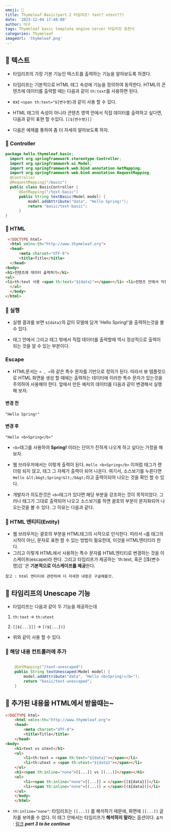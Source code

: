 ```yaml
---
emoji: 🪼
title: Thymeleaf-Basic(part.2 타임리프! text? utext??)
date: '2023-12-04 17:48:00'
author: 아구
tags: Thymeleaf basic template engine server 타임리프 표현식
categories: Thymeleaf
imageUrl: 'thymeleaf.png'
---
```


## 🎈 텍스트

- 타임리프의 가장 기본 기능인 텍스트를 출력하는 기능을 알아보도록 하겠다.

- 타임리프는 기본적으로 HTML 태그 속성에 기능을 정의하여 동작한다. HTML의 콘텐츠에 데이터를 출력할 때는 다음과 같이 `th:text`를 사용하면 된다.
- ex)  `<span th:text="${변수명}`과 같이 사용 할 수 있다.

- HTML 태그의 속성이 아니라 콘텐츠 영역 안에서 직접 데이터를 출력하고 싶다면, 다음과 같이 표현 할 수있다. `[[${변수명}]]`

- 다음은 예제를 통하여 좀 더 자세히 알아보도록 하자.

### 🐠 Controller
``` java
package hello.thymeleaf.basic;
  import org.springframework.stereotype.Controller;
  import org.springframework.ui.Model;
  import org.springframework.web.bind.annotation.GetMapping;
  import org.springframework.web.bind.annotation.RequestMapping;
  @Controller
  @RequestMapping("/basic")
  public class BasicController {
      @GetMapping("/text-basic")
      public String textBasic(Model model) {
          model.addAttribute("data", "Hello Spring!");
          return "basic/text-basic";
      }
}


```

### 🍕 HTML
```html
 <!DOCTYPE html>
  <html xmlns:th="http://www.thymeleaf.org">
  <head>
      <meta charset="UTF-8">
      <title>Title</title>
  </head>
<body>
<h1>컨텐츠에 데이터 출력하기</h1>
<ul>
<li>th:text 사용 <span th:text="${data}"></span></li> <li>컨텐츠 안에서 직접 출력하기 = [[${data}]]</li>
  </ul>
  </body>
</html>
```


### 🍔 실행
- 실행 결과를 보면 `${data}`의 값이 모델에 담겨 'Hello Spring!'을 출력하는것을 볼 수 있다.

- 태그 안에서 그리고 태그 밖에서 직접 데이터를 출력할때 역시 정상적으로 출력이 되는 것을 알 수 있는 부분이다.

### Escape

- HTML문서는 `< , >`와 같은 특수 문자를 기반으로 정의가 된다. 따라서 뷰 템플릿으로 HTML 화면을 생성 할 때에는 출력하는 데이터에 이러한 특수 문자가 있는것을 주의하여 사용해야 한다.
  앞에서 만든 예저의 데이터를 다음과 같이 변경해서 실행해 보자.

#### 변경 전
`"Hello Spring!"`

#### 변경 후
`"Hello <b>Spring</b>"`
- `<b>`태그를 사용하여 **Spring!** 이라는 단어가 진하게 나오게 하고 싶다는 가정을 해보자.

- 웹 브라우저에서는 이렇게 출력이 된다. `Hello <b>Spring</b>` 이처럼 태그가 랜더링 되지 않고, 태그 그 자체가 출력이 되어 나온다. 여기서, 소스보기를 누른다면 `Hello &lt;b&gt;Spring!&lt;/b&gt;`라고 출력이되어 나오는 것을 확인 할 수 있다.

- 개발자가 의도한것은 `<b>`태그가 있다면 해당 부분을 강조하는 것이 목적이었다. 그러나 태그가 그대로 출력되어 나오고 소스보기를 하면 괄호의 부분이 문자화되어 나오는것을 볼 수 있다. 그 이유는 다음과 같다.

### 🥟 HTML 엔티티(Entity)
- 웹 브라우저는 괄호의 부분을 HTML태그의 시작으로 인식한다. 따라서 `<`를 태그의 시작이 아닌, 문자로 표현 할 수 있는 방법이 필요한데, 이것을 HTML엔티티라 한다.
- 그리고 이렇게 HTML에서 사용하는 특수 문자를 HTML엔티티로 변경하는 것을 이스케이프(escape)라 한다. 그리고 타임리프가 제공하는 `th:text, 혹은 [[${변수명}]]``은 **기본적으로 이스케이프를 제공**한다.

`참고 : html 엔티티와 관련하여 더 자세한 내용은 구글해볼것.`

## 🍘 타임리프의 Unescape 기능
- 타임리프는 다음과 같이 두 기능을 제공하는데
1. `th:text` -> `th:utext`

2. `[[${...}]]` -> `[(${...})]`
- 위와 같이 사용 할 수 있다.

### 🌭 해당 내용 컨트롤러에 추가
``` java

    @GetMapping("/text-unescaped")
    public String textUnescaped(Model model) {
        model.addAttribute("data", "Hello <b>Spring!</b>");
        return "basic/text-unescaped";
    }
```

## 🍘 추가된 내용을 HTML에서 받을때는~
```html
<!DOCTYPE html>
    <html xmlns:th="http://www.thymeleaf.org">
    <head>
        <meta charset="UTF-8">
        <title>Title</title>
    </head>
<body>
    <h1>text vs utext</h1>
    <ul>
        <li>th:text = <span th:text="${data}"></span></li>
        <li>th:utext = <span th:utext="${data}"></span></li>
    </ul>
    <h1><span th:inline="none">[[...]] vs [(...)]</span></h1>
    <ul>
        <li><span th:inline="none">[[...]] = </span>[[${data}]]</li>
        <li><span th:inline="none">[(...)] = </span>[(${data})]</li>
    </ul>
    </body>
    </html>

```

- `th:inline="none"`: 타임리프는 `[[...]]` 를 해석하기 때문에, 화면에 `[[...]]` 글자를 보여줄 수 없다. 이 태그 안에서는 타임리프가 **해석하지 말라**는 옵션이다.
`출처 ` : [링크](https://www.inflearn.com/course/%EC%8A%A4%ED%94%84%EB%A7%81-mvc-2#)
**_part 3 to be continue_** 
